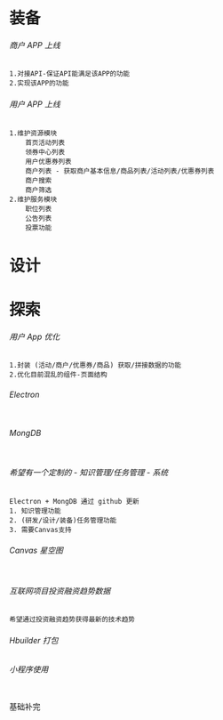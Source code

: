 # 装备

###### 商户 APP 上线

```
1.对接API-保证API能满足该APP的功能
2.实现该APP的功能
```

###### 用户 APP 上线

```
1.维护资源模块
	首页活动列表
	领券中心列表
	用户优惠券列表
	商户列表 - 获取商户基本信息/商品列表/活动列表/优惠券列表
	商户搜索
	商户筛选
2.维护服务模块
	职位列表
	公告列表
	投票功能
```



# 设计



# 探索

###### 用户 App 优化

```
1.封装 (活动/商户/优惠券/商品) 获取/拼接数据的功能
2.优化目前混乱的组件-页面结构
```

###### Electron

```

```

###### MongDB

```

```

###### 希望有一个定制的 - 知识管理/任务管理 - 系统

```
Electron + MongDB 通过 github 更新
1. 知识管理功能
2. (研发/设计/装备)任务管理功能
3. 需要Canvas支持
```

###### Canvas 星空图

```

```

###### 互联网项目投资融资趋势数据

```
希望通过投资融资趋势获得最新的技术趋势
```

###### Hbuilder 打包

###### 小程序使用

```

```

基础补完